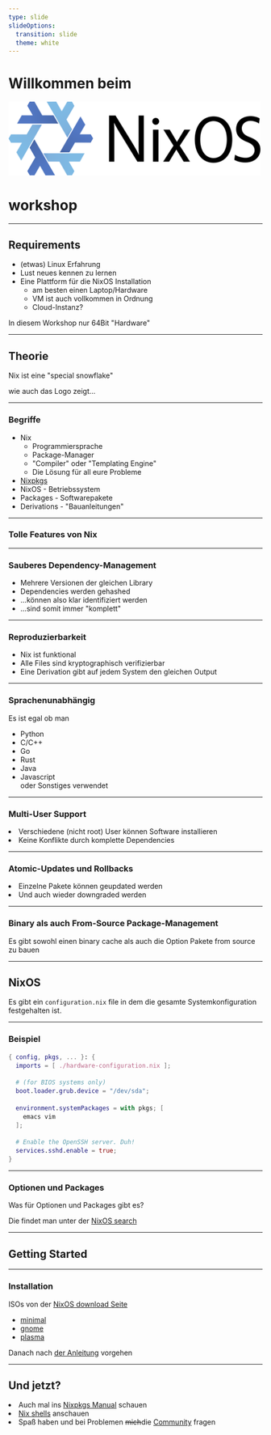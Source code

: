 ```yaml
---
type: slide
slideOptions:
  transition: slide
  theme: white
---
```


<style>

.left {
  text-align: left !important;
}

</style>

# Willkommen beim

<img style="border:unset;background:unset;box-shadow:unset;" src="/media/nixos-hires.png" width="500px" alt="logo" />

# workshop

---

## Requirements

<ul>
  <li class="left fragment">(etwas) Linux Erfahrung</li>
  <li class="left fragment">Lust neues kennen zu lernen</li>
  <li class="left fragment">Eine Plattform für die NixOS Installation
    <ul>
      <li class="left fragment">am besten einen Laptop/Hardware</li>
      <li class="left fragment">VM ist auch vollkommen in Ordnung</li>
      <li class="left fragment">Cloud-Instanz?</li>
    </ul>
  </li>
</ul>
<div class="left fragment">In diesem Workshop nur 64Bit "Hardware"</div>

---

## Theorie

Nix ist eine "special snowflake"

<div class="fragment">wie auch das Logo zeigt...</div>

----

### Begriffe

<ul>
  <li class="left fragment">Nix
    <ul>
      <li class="left fragment">Programmiersprache</li>
      <li class="left fragment">Package-Manager</li>
      <li class="left fragment">"Compiler" oder "Templating Engine"</li>
      <li class="left fragment">Die Lösung für all eure Probleme</li>
    </ul>
  </li>
  <li class="left fragment"><a href="https://github.com/nixos/nixpkgs">Nixpkgs</a></li>
  <li class="left fragment">NixOS - Betriebssystem</li>
  <li class="left fragment">Packages - Softwarepakete</li>
  <li class="left fragment">Derivations - "Bauanleitungen"</li>
</ul>

---

### Tolle Features von Nix

----

### Sauberes Dependency-Management

<ul>
<li class="left fragment">Mehrere Versionen der gleichen Library</li>
<li class="left fragment">Dependencies werden gehashed</li>
<li class="left fragment">...können also klar identifiziert werden</li>
<li class="left fragment">...sind somit immer "komplett"</li>
</ul>

----

### Reproduzierbarkeit

<ul>
<li class="left fragment">Nix ist funktional</li>
<li class="left fragment">Alle Files sind kryptographisch verifizierbar</li>
<li class="left fragment">Eine Derivation gibt auf jedem System den gleichen Output</li>
</ul>

----

### Sprachenunabhängig

Es ist egal ob man
<ul>
<li class="left fragment">Python</li>
<li class="left fragment">C/C++</li>
<li class="left fragment">Go</li>
<li class="left fragment">Rust</li>
<li class="left fragment">Java</li>
<li class="left fragment">Javascript</li>
<div class="fragment">oder Sonstiges verwendet</div>
</ul>

----

### Multi-User Support

<li class="left fragment">Verschiedene (nicht root) User können Software installieren</li>
<li class="left fragment">Keine Konflikte durch komplette Dependencies</li>

----

### Atomic-Updates und Rollbacks

<li class="left fragment">Einzelne Pakete können geupdated werden</li>
<li class="left fragment">Und auch wieder downgraded werden</li>

----

### Binary als auch From-Source Package-Management

Es gibt sowohl einen binary cache als auch die Option Pakete from source zu bauen

---

## NixOS

Es gibt ein `configuration.nix` file in dem die gesamte Systemkonfiguration festgehalten ist.

----

### Beispiel

```nix
{ config, pkgs, ... }: {
  imports = [ ./hardware-configuration.nix ];

  # (for BIOS systems only)
  boot.loader.grub.device = "/dev/sda";

  environment.systemPackages = with pkgs; [
    emacs vim
  ];

  # Enable the OpenSSH server. Duh!
  services.sshd.enable = true;
}
```

----

### Optionen und Packages

Was für Optionen und Packages gibt es?

<div class="fragment">Die findet man unter der <a href="https://search.nixos.org/options">NixOS search</a></div>

---

## Getting Started

----

### Installation

ISOs von der [NixOS download Seite](https://nixos.org/download)

- [minimal](https://channels.nixos.org/nixos-21.11/latest-nixos-minimal-x86_64-linux.iso)
- [gnome](https://channels.nixos.org/nixos-21.11/latest-nixos-gnome-x86_64-linux.iso)
- [plasma](https://channels.nixos.org/nixos-21.11/latest-nixos-plasma5-x86_64-linux.iso)

<div class="fragment">Danach nach <a href="https://nixos.org/manual/nixos/stable/index.html#ch-installation">der Anleitung</a> vorgehen</div>

---

## Und jetzt?

<li class="left fragment">Auch mal ins <a href="https://nixos.org/manual/nixpkgs/stable/index.html">Nixpkgs Manual</a> schauen</li>
<li class="left fragment"><a href="https://nix.dev/tutorials/ad-hoc-developer-environments">Nix shells</a> anschauen</li>
<li class="left fragment">Spaß haben und bei Problemen <s>mich</s>die <a href="https://nixos.org/manual/nixos/stable/#preface">Community</a> fragen</li>
